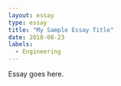 ```yaml
---
layout: essay
type: essay
title: "My Sample Essay Title"
date: 2018-08-23
labels:
  - Engineering
---
```

Essay goes here.
